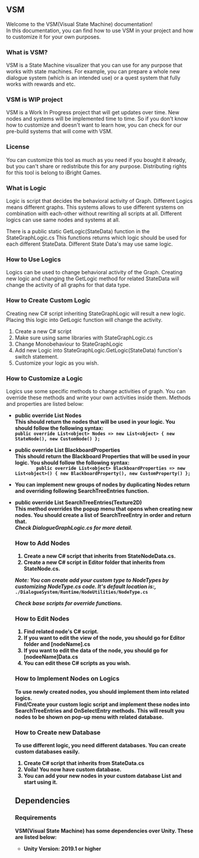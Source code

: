 ## VSM

Welcome to the VSM(Visual State Machine) documentation!<br/>
In this documentation, you can find how to use VSM in your project and how to customize it for your own purposes.

### What is VSM?

VSM is a State Machine visualizer that you can use for any purpose that works with state machines. For example, you can prepare a whole new dialogue system (which is an intended use) or a quest system that fully works with rewards and etc.

### VSM is WIP project
VSM is a Work In Progress project that will get updates over time. New nodes and systems will be implemented time to time. So if you don't know how to customize and doesn't want to learn how, you can check for our pre-build systems that will come with VSM. 

### License
You can customize this tool as much as you need if you bought it already, but you can't share or redistribute this for any purpose. Distributing rights for this tool is belong to iBright Games.

### What is Logic
Logic is script that decides the behavioral activity of Graph. Different Logics means different graphs. This systems allows to use different systems on combination with each-other without rewriting all scripts at all. Different logics can use same nodes and systems at all.

There is a public static GetLogic(StateData) function in the StateGraphLogic.cs
This functions returns which logic should be used for each different StateData. Different State Data's may use same logic.

### How to Use Logics
Logics can be used to change behavioral activity of the Graph. Creating new logic and changing the GetLogic method for related StateData will change the activity of all graphs for that data type.

### How to Create Custom Logic
Creating new C# script inheriting StateGraphLogic will result a new logic. Placing this logic into GetLogic function will change the activity. 

1. Create a new C# script
2. Make sure using same libraries with StateGraphLogic.cs
3. Change Monobehaviour to StateGraphLogic
4. Add new Logic into StateGraphLogic.GetLogic(StateData) function's switch statement.
5. Customize your logic as you wish.


### How to Customize a Logic
Logics use some specific methods to change activities of graph. You can override these methods and write your own activities inside them. Methods and properties are listed below:

* **public override List<object> Nodes**<br/>
This should return the nodes that will be used in your logic. You should follow the following syntax:<br/>
`
public override List<object> Nodes => new List<object>
{
    new StateNode(),
    new CustomNode()
};
`

* **public override List<object> BlackboardProperties**<br/>
This should return the Blackboard Properties that will be used in your logic. You should follow the following syntax:<br/>
`        
public override List<object> BlackboardProperties => new List<object>()
{
    new BlackboardProperty(),
    new CustomProperty()
};
`

* You can implement new groups of nodes by duplicating Nodes return and overriding following SearchTreeEntries function.

* **public override List<SearchTreeEntry> SearchTreeEntries(Texture2D)**<br/>
This method overrides the popup menu that opens when creating new nodes. You should create a list of SearchTreeEntry in order and return that.<br/>
_Check DialogueGraphLogic.cs for more detail._

### How to Add Nodes

1. Create a new C# script that inherits from StateNodeData.cs.
2. Create a new C# script in Editor folder that inherits from StateNode.cs.

_Note: You can create add your custom type to NodeTypes by customizing NodeType.cs code. It's default location is:,<br/>_
`./DialogueSystem/Runtime/NodeUtilities/NodeType.cs`

_Check base scripts for override functions._

### How to Edit Nodes

1. Find related node's C# script.
2. If you want to edit the view of the node, you should go for Editor folder and [nodeName].cs
3. If you want to edit the data of the node, you should go for [nodeeName]Data.cs
4. You can edit these C# scripts as you wish.


### How to Implement Nodes on Logics
To use newly created nodes, you should implement them into related logics.<br/>
Find/Create your custom logic script and implement these nodes into SearchTreeEntries and OnSelectEntry methods. This will result you nodes to be shown on pop-up menu with related database.


### How to Create new Database
To use different logic, you need different databases. You can create custom databases easily.

1. Create C# script that inherits from StateData.cs
2. Voila! You now have custom database.
3. You can add your new nodes in your custom database List<newNode> and start using it.
    
## Dependencies

### Requirements

VSM(Visual State Machine) has some dependencies over Unity. 
These are listed below:

* Unity **Version: 2019.1** or **higher**
